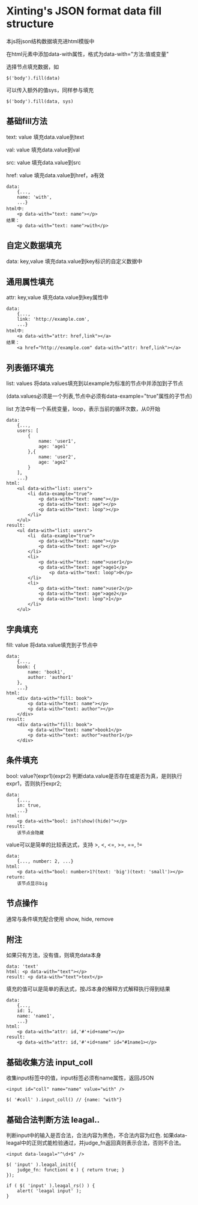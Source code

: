 # Xinting's JSON format data fill structure #

本js将json结构数据填充进html模版中

在html元素中添加data-with属性，格式为data-with="方法:值或变量"

选择节点填充数据，如

    $('body').fill(data)
    
可以传入额外的值sys，同样参与填充

    $('body').fill(data, sys)

## 基础fill方法 ##

text: value 填充data.value到text

val: value 填充data.value到val

src: value 填充data.value到src

href: value 填充data.value到href，a有效

    data:
        {...,
        name: 'with',
        ...}
    html中:
        <p data-with="text: name"></p>
    结果：
        <p data-with="text: name">with</p>
        
## 自定义数据填充 ##

data: key,value 填充data.value到key标识的自定义数据中

## 通用属性填充 ##

attr: key,value 填充data.value到key属性中

    data:
        {...,
        link: 'http://example.com',
        ...}
    html中:
        <a data-with="attr: href,link"></a>
    结果：
        <a href="http://example.com" data-with="attr: href,link"></a>
			
## 列表循环填充 ##

list: values 将data.values填充到以example为标准的节点中并添加到子节点

(data.values必须是一个列表,节点中必须有data-example="true"属性的子节点)

list 方法中有一个系统变量，loop，表示当前的循环次数，从0开始

    data: 
        {...,
        users: [
            {
                name: 'user1',
                age: 'age1'
            },{
                name: 'user2',
                age: 'age2'
            }
        ],
        ...}
    html:
        <ul data-with="list: users">
            <li data-example="true">
                <p data-with="text: name"></p>
                <p data-with="text: age"></p>
                <p data-with="text: loop"></p>
            </li>
        </ul>
    result:
        <ul data-with="list: users">
            <li  data-example="true">
                <p data-with="text: name"></p>
                <p data-with="text: age"></p>
            </li>
            <li>
                <p data-with="text: name">user1</p>
                <p data-with="text: age">age1</p>
                    <p data-with="text: loop">0</p>
            </li>
            <li>
                <p data-with="text: name">user2</p>
                <p data-with="text: age">age2</p>
                <p data-with="text: loop">1</p>
            </li>
        </ul>

## 字典填充 ##

fill: value 将data.value填充到子节点中

    data: 
        {...,
        book: {
            name: 'book1',
            author: 'author1'
        },
        ...}
    html:
        <div data-with="fill: book">
            <p data-with="text: name"></p>
            <p data-with="text: author"></p>
        </div>
    result:
        <div data-with="fill: book">
            <p data-with="text: name">book1</p>
            <p data-with="text: author">author1</p>
        </div>
        
## 条件填充 ##

bool: value?(expr1)(expr2) 判断data.value是否存在或是否为真，是则执行expr1，否则执行expr2;

    data:
        {...,
        in: true,
        ...}
    html:
        <p data-with="bool: in?(show)(hide)"></p>
    result:
        该节点会隐藏
        
value可以是简单的比较表达式，支持 >, <, <=, >=, ==, !=

    data:
        {..., number: 2, ...}
    html:
        <p data-with="bool: number>1?(text: 'big')(text: 'small')></p>
    return:
        该节点显示big
        
## 节点操作 ##

通常与条件填充配合使用 show, hide, remove
    
## 附注 ##

如果只有方法，没有值，则填充data本身

    data: 'text'
    html: <p data-with="text"></p>
    result: <p data-with="text">text</p>
	
填充的值可以是简单的表达式，按JS本身的解释方式解释执行得到结果

    data: 
        {...,
        id: 1,
        name: 'name1',
        ...}
    html:
        <p data-with="attr: id,'#'+id+name"></p>
    result:
        <p data-with="attr: id,'#'+id+name" id="#1name1></p>
        
## 基础收集方法 input_coll ##

收集input标签中的值，input标签必须有name属性，返回JSON

    <input id="coll" name="name" value="with" />
    
    $( '#coll' ).input_coll() // {name: "with"}
    
## 基础合法判断方法 leagal..  ##

判断input中的输入是否合法，合法内容为黑色，不合法内容为红色. 如果data-leagal中的正则式能检验通过，并judge_fn返回真则表示合法，否则不合法。

    <input data-leagal="^\d+$" />
    
    $( 'input' ).leagal_init({
        judge_fn: function( e ) { return true; }
    });
    
    if ( $( 'input' ).leagal_rs() ) {
        alert( 'leagal input' );
    }